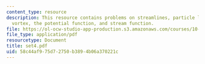 ```yaml
---
content_type: resource
description: This resource contains problems on streamlines, particle line, rectilinear
  vortex, the potential function, and stream function.
file: https://ol-ocw-studio-app-production.s3.amazonaws.com/courses/10-52-mechanics-of-fluids-spring-2006/58c44af975d72750b3894b06a370221c_set4.pdf
file_type: application/pdf
resourcetype: Document
title: set4.pdf
uid: 58c44af9-75d7-2750-b389-4b06a370221c
---
```


